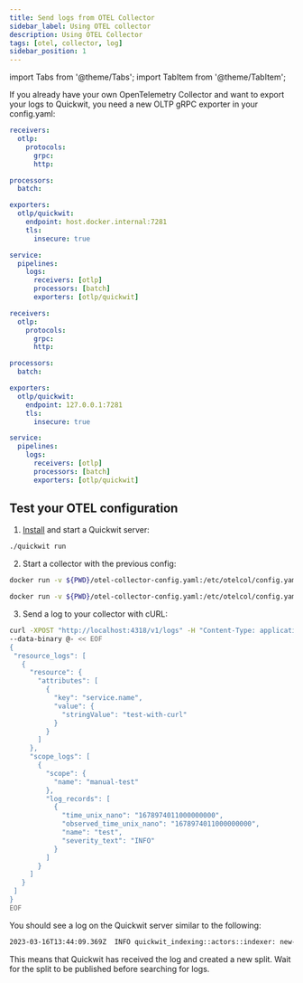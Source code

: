 ```yaml
---
title: Send logs from OTEL Collector
sidebar_label: Using OTEL collector
description: Using OTEL Collector
tags: [otel, collector, log]
sidebar_position: 1
---
```


import Tabs from '@theme/Tabs';
import TabItem from '@theme/TabItem';

If you already have your own OpenTelemetry Collector and want to export your logs to Quickwit, you need a new OLTP gRPC exporter in your config.yaml:

<Tabs>

<TabItem value="macOS_windows" label="macOS/Windows">

```yaml title="otel-collector-config.yaml"
receivers:
  otlp:
    protocols:
      grpc:
      http:

processors:
  batch:

exporters:
  otlp/quickwit:
    endpoint: host.docker.internal:7281
    tls:
      insecure: true

service:
  pipelines:
    logs:
      receivers: [otlp]
      processors: [batch]
      exporters: [otlp/quickwit]
```

</TabItem>

<TabItem value="linux" label="Linux">

```yaml title="otel-collector-config.yaml"
receivers:
  otlp:
    protocols:
      grpc:
      http:

processors:
  batch:

exporters:
  otlp/quickwit:
    endpoint: 127.0.0.1:7281
    tls:
      insecure: true

service:
  pipelines:
    logs:
      receivers: [otlp]
      processors: [batch]
      exporters: [otlp/quickwit]
```

</TabItem>

</Tabs>


## Test your OTEL configuration

1. [Install](../../get-started/installation.md) and start a Quickwit server:
   
```bash
./quickwit run
```

2. Start a collector with the previous config:

<Tabs>

<TabItem value="macOS_windows" label="macOS/Windows">

```bash
docker run -v ${PWD}/otel-collector-config.yaml:/etc/otelcol/config.yaml -p 4317:4317 -p 4318:4318 -p 7281:7281 otel/opentelemetry-collector
```

</TabItem>

<TabItem value="linux" label="Linux">

```bash
docker run -v ${PWD}/otel-collector-config.yaml:/etc/otelcol/config.yaml --network=host -p 4317:4317 -p 4318:4318 -p 7281:7281 otel/opentelemetry-collector
```

</TabItem>

</Tabs>

3. Send a log to your collector with cURL:

```bash
curl -XPOST "http://localhost:4318/v1/logs" -H "Content-Type: application/json" \
--data-binary @- << EOF
{
 "resource_logs": [
   {
     "resource": {
       "attributes": [
         {
           "key": "service.name",
           "value": {
             "stringValue": "test-with-curl"
           }
         }
       ]
     },
     "scope_logs": [
       {
         "scope": {
           "name": "manual-test"
         },
         "log_records": [
           {
             "time_unix_nano": "1678974011000000000",
             "observed_time_unix_nano": "1678974011000000000",
             "name": "test",
             "severity_text": "INFO"
           }
         ]
       }
     ]
   }
 ]
}
EOF
```

You should see a log on the Quickwit server similar to the following:

```bash
2023-03-16T13:44:09.369Z  INFO quickwit_indexing::actors::indexer: new-split split_id="01GVNAKT5TQW0T2QGA245XCMTJ" partition_id=6444214793425557444
```

This means that Quickwit has received the log and created a new split. Wait for the split to be published before searching for logs.
